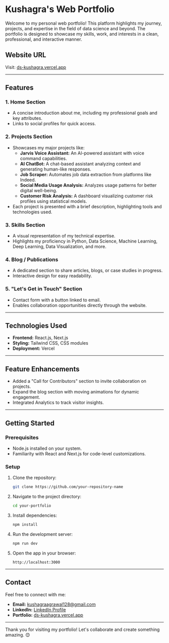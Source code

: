 # **Kushagra's Web Portfolio**  
Welcome to my personal web portfolio! This platform highlights my journey, projects, and expertise in the field of data science and beyond. The portfolio is designed to showcase my skills, work, and interests in a clean, professional, and interactive manner.  

## **Website URL**  
Visit: [ds-kushagra.vercel.app](https://ds-kushagra.vercel.app)  

---

## **Features**  

### **1. Home Section**  
- A concise introduction about me, including my professional goals and key attributes.  
- Links to social profiles for quick access.  

### **2. Projects Section**  
- Showcases my major projects like:  
  - **Jarvis Voice Assistant:** An AI-powered assistant with voice command capabilities.  
  - **AI ChatBot:** A chat-based assistant analyzing context and generating human-like responses.  
  - **Job Scraper:** Automates job data extraction from platforms like Indeed.  
  - **Social Media Usage Analysis:** Analyzes usage patterns for better digital well-being.  
  - **Customer Risk Analysis:** A dashboard visualizing customer risk profiles using statistical models.  
- Each project is presented with a brief description, highlighting tools and technologies used.  

### **3. Skills Section**  
- A visual representation of my technical expertise.  
- Highlights my proficiency in Python, Data Science, Machine Learning, Deep Learning, Data Visualization, and more.  

### **4. Blog / Publications**  
- A dedicated section to share articles, blogs, or case studies in progress.  
- Interactive design for easy readability.  

### **5. "Let's Get in Touch" Section**  
- Contact form with a button linked to email.  
- Enables collaboration opportunities directly through the website.  

---

## **Technologies Used**  
- **Frontend:** React.js, Next.js  
- **Styling:** Tailwind CSS, CSS modules  
- **Deployment:** Vercel  

---

## **Feature Enhancements**  
- Added a "Call for Contributors" section to invite collaboration on projects.  
- Expand the blog section with moving animations for dynamic engagement.  
- Integrated Analytics to track visitor insights.  

---

## **Getting Started**  

### **Prerequisites**  
- Node.js installed on your system.  
- Familiarity with React and Next.js for code-level customizations.  

### **Setup**  
1. Clone the repository:  
   ```bash  
   git clone https://github.com/your-repository-name  
   ```  

2. Navigate to the project directory:  
   ```bash  
   cd your-portfolio  
   ```  

3. Install dependencies:  
   ```bash  
   npm install  
   ```  

4. Run the development server:  
   ```bash  
   npm run dev  
   ```  

5. Open the app in your browser:  
   ```  
   http://localhost:3000  
   ```  

---

## **Contact**  
Feel free to connect with me:  
- **Email:** kushagraagrawal128@gmail.com  
- **LinkedIn:** [LinkedIn Profile](https://www.linkedin.com/in/kushagra--agrawal/)  
- **Portfolio:** [ds-kushagra.vercel.app](https://ds-kushagra.vercel.app)  

---  
Thank you for visiting my portfolio! Let's collaborate and create something amazing. 😊  
